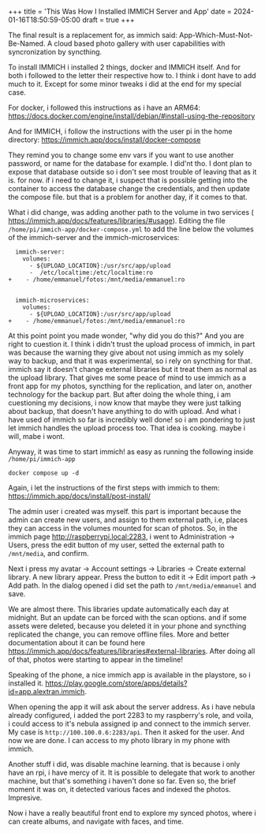 +++
title = 'This Was How I Installed IMMICH Server and App'
date = 2024-01-16T18:50:59-05:00
draft = true
+++

The final result is a replacement for, as immich said: App-Which-Must-Not-Be-Named. A cloud based photo gallery with user capabilities with syncronization by syncthing. 

To install IMMICH i installed 2 things, docker and IMMICH itself. And for both i followed to the letter  their respective how to. I think i dont have to add much to it. Except for some minor tweaks i did at the end for my special case.

For docker, i followed this instructions as i have an ARM64: https://docs.docker.com/engine/install/debian/#install-using-the-repository

And for IMMICH, i follow the instructions with the user pi in the home directory: https://immich.app/docs/install/docker-compose

They remind you to change some env vars if you want to use another password, or name for the database for example. I did'nt tho. I dont plan to expose that database outside so i don't see most trouble of leaving that as it is. for now. if i need to change it, i suspect that is possible getting into the container to access the database change the credentials, and then update the compose file. but that is a problem for another day, if it comes to that.

What i did change, was adding another path to the volume in two services (
https://immich.app/docs/features/libraries/#usage). Editing the file `/home/pi/immich-app/docker-compose.yml` to add  the line below the volumes of the immich-server and the immich-microservices: 
```
  immich-server:
    volumes:
      - ${UPLOAD_LOCATION}:/usr/src/app/upload
      -  /etc/localtime:/etc/localtime:ro
+    - /home/emmanuel/fotos:/mnt/media/emmanuel:ro


  immich-microservices:
    volumes:
      - ${UPLOAD_LOCATION}:/usr/src/app/upload
+    - /home/emmanuel/fotos:/mnt/media/emmanuel:ro
```

At this point point you made wonder, "why did you do this?" And you are right to cuestion it. I think i didn't trust the upload process of immich, in part was because the warning they give about not using immich as my solely way to backup, and that it was experimental, so i rely on syncthing for that. immich say it doesn't change external libraries but it treat them as normal as the upload library. That gives me some peace of mind to use immich as a front app for my photos, syncthing for the replication, and later on, another technology for the backup part. But after doing the whole thing, i am cuestioning my decisions, i now know that maybe they were just talking about backup, that doesn't have anything to do with upload. And   what i have used of immich so far is incredibly well done! so i am pondering to just let immich handles the upload process too. That idea is cooking. maybe i will, mabe i wont.

Anyway, it was time to start immich! as easy as running the following inside `/home/pi/immich-app`
```
docker compose up -d
```
Again, i let the instructions of the first steps with immich to them: https://immich.app/docs/install/post-install/

The admin user i created was myself. this part is important because the admin can create new users, and assign to them external path, i.e, places they can access in the volumes mounted for scan of photos. So, in the immich page http://raspberrypi.local:2283, i went to Administration -> Users, press the edit button of my user, setted the external path to `/mnt/media`, and confirm. 

Next i press my avatar -> Account settings -> Libraries -> Create external library. A new library appear. Press the button to edit it -> Edit import path -> Add path. In the dialog opened i did set the path to `/mnt/media/emmanuel` and save. 

We are almost there. This libraries update automatically each day at midnight. But an update can be forced with the scan options. and if some assets were deleted, because you deleted it in your phone and syncthing replicated the change, you can remove offline files. More and better documentation about it can be found here https://immich.app/docs/features/libraries#external-libraries. After doing all of that, photos were starting to appear in the timeline! 

Speaking of the phone, a nice immich app is available in the playstore, so i installed it. https://play.google.com/store/apps/details?id=app.alextran.immich. 

When opening the app it will ask about the server address. As i have nebula already configured, i added the port 2283 to my raspberry's role, and  voila, i could access to it's nebula assigned ip and connect to the immich server. My case is `http://100.100.0.6:2283/api`. Then it asked for the user. And now we are done. I can access to my photo library in my phone with immich. 

Another stuff i did, was disable machine learning. that is because i only have an rpi, i have mercy of it. It is possible to delegate that work to another machine, but that's something i haven't done so far. Even so, the brief moment it was on, it detected various faces and indexed the photos. Impresive. 
 
Now i have a really beautiful front end to explore my synced photos, where i can create albums, and navigate with faces, and time. 